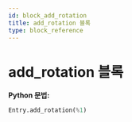 ```yaml
---
id: block_add_rotation
title: add_rotation 블록
type: block_reference
---
```


# add_rotation 블록

**Python 문법:**
```python
Entry.add_rotation(%1)
```


